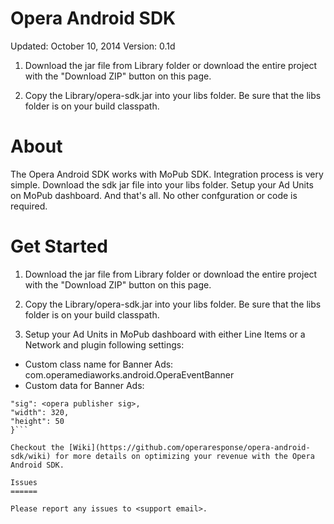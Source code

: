 Opera Android SDK
=================

Updated: October 10, 2014
Version: 0.1d

1. Download the jar file from Library folder or download the entire project with the "Download ZIP" button on this page.

2. Copy the Library/opera-sdk.jar into your libs folder. Be sure that the libs folder is on your build classpath. 

About
=====

The Opera Android SDK works with MoPub SDK. Integration process is very simple. Download the sdk jar file into your libs folder. Setup your Ad Units on MoPub dashboard. And that's all. No other confguration or code is required.

Get Started
===========

1. Download the jar file from Library folder or download the entire project with the "Download ZIP" button on this page.

2. Copy the Library/opera-sdk.jar into your libs folder. Be sure that the libs folder is on your build classpath. 

3. Setup your Ad Units in MoPub dashboard with either Line Items or a Network and plugin following settings:

- Custom class name for Banner Ads: com.operamediaworks.android.OperaEventBanner
- Custom data for Banner Ads: 
```{
"sig": <opera publisher sig>, 
"width": 320, 
"height": 50
}```

Checkout the [Wiki](https://github.com/operaresponse/opera-android-sdk/wiki) for more details on optimizing your revenue with the Opera Android SDK.

Issues
======

Please report any issues to <support email>. 
